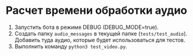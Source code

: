 # Расчет времени обработки аудио

1. Запустить бота в режиме DEBUG (DEBUG_MODE=true).
2. Создать папку `audio_messages` в текущей папке (`tests/test_audio`). Добавить туда ayдио, которые будет использоваться для тестов.
3. Выполнить команду `python3 test_video.py`.